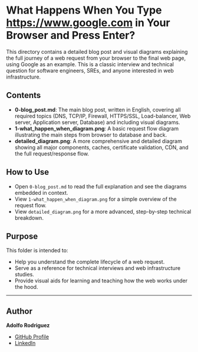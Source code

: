 # What Happens When You Type https://www.google.com in Your Browser and Press Enter?

This directory contains a detailed blog post and visual diagrams explaining the full journey of a web request from your browser to the final web page, using Google as an example. This is a classic interview and technical question for software engineers, SREs, and anyone interested in web infrastructure.

## Contents

- **0-blog_post.md**: The main blog post, written in English, covering all required topics (DNS, TCP/IP, Firewall, HTTPS/SSL, Load-balancer, Web server, Application server, Database) and including visual diagrams.
- **1-what_happen_when_diagram.png**: A basic request flow diagram illustrating the main steps from browser to database and back.
- **detailed_diagram.png**: A more comprehensive and detailed diagram showing all major components, caches, certificate validation, CDN, and the full request/response flow.

## How to Use

- Open `0-blog_post.md` to read the full explanation and see the diagrams embedded in context.
- View `1-what_happen_when_diagram.png` for a simple overview of the request flow.
- View `detailed_diagram.png` for a more advanced, step-by-step technical breakdown.

## Purpose

This folder is intended to:
- Help you understand the complete lifecycle of a web request.
- Serve as a reference for technical interviews and web infrastructure studies.
- Provide visual aids for learning and teaching how the web works under the hood.


---

## Author

**Adolfo Rodriguez**

- [GitHub Profile](https://github.com/Adolfo2231)
- [LinkedIn](https://www.linkedin.com/in/adolfo-rodriguez-22b178330/) 